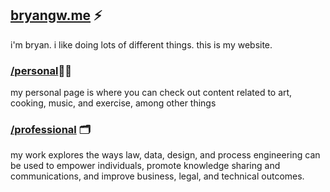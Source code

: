## [bryangw.me](http://www.bryangw.me) ⚡
i'm bryan. i like doing lots of different things. this is my website.

### [/personal](http://bryangw1.github.io/repository/personal)🏄‍♂️ 
my personal page is where you can check out content related to art, cooking, music, and exercise, among other things

### [/professional](http://bryangw1.github.io/repository/professional) 🗂️
my work explores the ways law, data, design, and process engineering can be used to empower individuals, promote knowledge sharing and communications, and improve business, legal, and technical outcomes.
